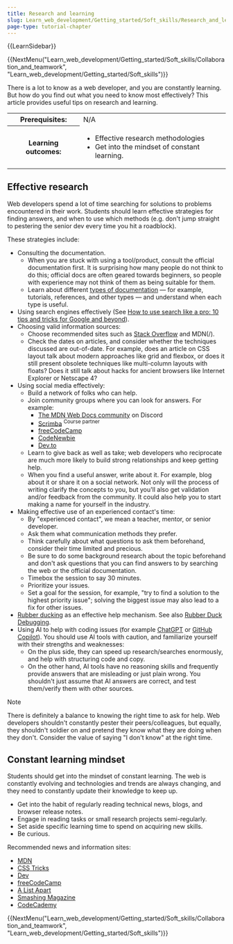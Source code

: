 ```yaml
---
title: Research and learning
slug: Learn_web_development/Getting_started/Soft_skills/Research_and_learning
page-type: tutorial-chapter
---
```


{{LearnSidebar}}

{{NextMenu("Learn_web_development/Getting_started/Soft_skills/Collaboration_and_teamwork", "Learn_web_development/Getting_started/Soft_skills")}}

There is a lot to know as a web developer, and you are constantly learning. But how do you find out what you need to know most effectively? This article provides useful tips on research and learning.

<table>
  <tbody>
    <tr>
      <th scope="row">Prerequisites:</th>
      <td>
        N/A
      </td>
    </tr>
    <tr>
      <th scope="row">Learning outcomes:</th>
      <td>
        <ul>
          <li>Effective research methodologies</li>
          <li>Get into the mindset of constant learning.</li>
        </ul>
      </td>
    </tr>
  </tbody>
</table>

## Effective research

Web developers spend a lot of time searching for solutions to problems encountered in their work. Students should learn effective strategies for finding answers, and when to use which methods (e.g. don't jump straight to pestering the senior dev every time you hit a roadblock).

These strategies include:

- Consulting the documentation.
  - When you are stuck with using a tool/product, consult the official documentation first. It is surprising how many people do not think to do this; official docs are often geared towards beginners, so people with experience may not think of them as being suitable for them.
  - Learn about different [types of documentation](https://documentation.divio.com/) — for example, tutorials, references, and other types — and understand when each type is useful.
- Using search engines effectively (See [How to use search like a pro: 10 tips and tricks for Google and beyond](https://www.theguardian.com/technology/2016/jan/15/how-to-use-search-like-a-pro-10-tips-and-tricks-for-google-and-beyond)).
- Choosing valid information sources:
  - Choose recommended sites such as [Stack Overflow](https://stackoverflow.com/) and MDN(/).
  - Check the dates on articles, and consider whether the techniques discussed are out-of-date. For example, does an article on CSS layout talk about modern approaches like grid and flexbox, or does it still present obsolete techniques like multi-column layouts with floats? Does it still talk about hacks for ancient browsers like Internet Explorer or Netscape 4?
- Using social media effectively:
  - Build a network of folks who can help.
  - Join community groups where you can look for answers. For example:
    - [The MDN Web Docs community](https://discord.gg/apa6Rn7uEj) on Discord
    - [Scrimba](https://scrimba.com/?via=mdn) <sup>Course partner</sup>
    - [freeCodeCamp](https://www.freecodecamp.org/)
    - [CodeNewbie](https://www.codenewbie.org/)
    - [Dev.to](https://dev.to/)
  - Learn to give back as well as take; web developers who reciprocate are much more likely to build strong relationships and keep getting help.
  - When you find a useful answer, write about it. For example, blog about it or share it on a social network. Not only will the process of writing clarify the concepts to you, but you'll also get validation and/or feedback from the community. It could also help you to start making a name for yourself in the industry.
- Making effective use of an experienced contact's time:
  - By "experienced contact", we mean a teacher, mentor, or senior developer.
  - Ask them what communication methods they prefer.
  - Think carefully about what questions to ask them beforehand, consider their time limited and precious.
  - Be sure to do some background research about the topic beforehand and don't ask questions that you can find answers to by searching the web or the official documentation.
  - Timebox the session to say 30 minutes.
  - Prioritize your issues.
  - Set a goal for the session, for example, "try to find a solution to the highest priority issue"; solving the biggest issue may also lead to a fix for other issues.
- [Rubber ducking](https://wikipedia.org/wiki/Rubber_duck_debugging) as an effective help mechanism. See also [Rubber Duck Debugging](https://rubberduckdebugging.com/).
- Using AI to help with coding issues (for example [ChatGPT](https://openai.com/blog/chatgpt) or [GitHub Copilot](https://resources.github.com/copilot-for-business/)). You should use AI tools with caution, and familiarize yourself with their strengths and weaknesses:
  - On the plus side, they can speed up research/searches enormously, and help with structuring code and copy.
  - On the other hand, AI tools have no reasoning skills and frequently provide answers that are misleading or just plain wrong. You shouldn't just assume that AI answers are correct, and test them/verify them with other sources.

> [!NOTE]
> There is definitely a balance to knowing the right time to ask for help. Web developers shouldn't constantly pester their peers/colleagues, but equally, they shouldn't soldier on and pretend they know what they are doing when they don't. Consider the value of saying "I don't know" at the right time.

## Constant learning mindset

Students should get into the mindset of constant learning. The web is constantly evolving and technologies and trends are always changing, and they need to constantly update their knowledge to keep up.

- Get into the habit of regularly reading technical news, blogs, and browser release notes.
- Engage in reading tasks or small research projects semi-regularly.
- Set aside specific learning time to spend on acquiring new skills.
- Be curious.

Recommended news and information sites:

- [MDN](/)
- [CSS Tricks](https://css-tricks.com/)
- [Dev](https://dev.to/)
- [freeCodeCamp](https://www.freecodecamp.org/)
- [A List Apart](https://alistapart.com/)
- [Smashing Magazine](https://www.smashingmagazine.com/)
- [CodeCademy](https://www.codecademy.com/)

{{NextMenu("Learn_web_development/Getting_started/Soft_skills/Collaboration_and_teamwork", "Learn_web_development/Getting_started/Soft_skills")}}
